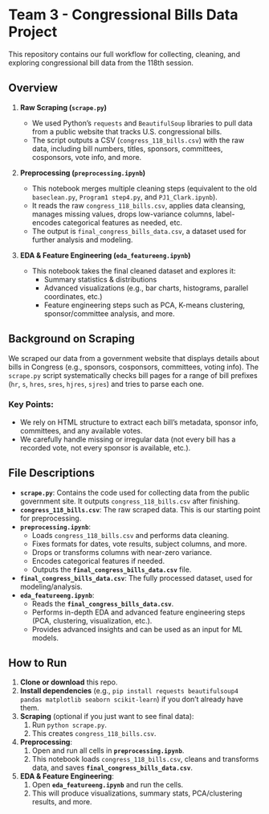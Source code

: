 # Team 3 - Congressional Bills Data Project

This repository contains our full workflow for collecting, cleaning, and exploring congressional bill data from the 118th session.

## Overview

1. **Raw Scraping (`scrape.py`)**  
   - We used Python’s `requests` and `BeautifulSoup` libraries to pull data from a public website that tracks U.S. congressional bills.
   - The script outputs a CSV (`congress_118_bills.csv`) with the raw data, including bill numbers, titles, sponsors, committees, cosponsors, vote info, and more.

2. **Preprocessing (`preprocessing.ipynb`)**  
   - This notebook merges multiple cleaning steps (equivalent to the old `baseclean.py`, `Program1 step4.py`, and `PJ1_Clark.ipynb`).
   - It reads the raw `congress_118_bills.csv`, applies data cleansing, manages missing values, drops low-variance columns, label-encodes categorical features as needed, etc.
   - The output is `final_congress_bills_data.csv`, a dataset used for further analysis and modeling.

3. **EDA & Feature Engineering (`eda_featureeng.ipynb`)**  
   - This notebook takes the final cleaned dataset and explores it:
     - Summary statistics & distributions
     - Advanced visualizations (e.g., bar charts, histograms, parallel coordinates, etc.)
     - Feature engineering steps such as PCA, K-means clustering, sponsor/committee analysis, and more.

## Background on Scraping
We scraped our data from a government website that displays details about bills in Congress (e.g., sponsors, cosponsors, committees, voting info). The `scrape.py` script systematically checks bill pages for a range of bill prefixes (`hr`, `s`, `hres`, `sres`, `hjres`, `sjres`) and tries to parse each one.  

### Key Points:
- We rely on HTML structure to extract each bill’s metadata, sponsor info, committees, and any available votes.  
- We carefully handle missing or irregular data (not every bill has a recorded vote, not every sponsor is available, etc.).

## File Descriptions

- **`scrape.py`**: Contains the code used for collecting data from the public government site. It outputs `congress_118_bills.csv` after finishing.  
- **`congress_118_bills.csv`**: The raw scraped data. This is our starting point for preprocessing.  
- **`preprocessing.ipynb`**:
  - Loads `congress_118_bills.csv` and performs data cleaning.
  - Fixes formats for dates, vote results, subject columns, and more.
  - Drops or transforms columns with near-zero variance.
  - Encodes categorical features if needed.
  - Outputs the **`final_congress_bills_data.csv`** file.  
- **`final_congress_bills_data.csv`**: The fully processed dataset, used for modeling/analysis.  
- **`eda_featureeng.ipynb`**:
  - Reads the **`final_congress_bills_data.csv`**.
  - Performs in-depth EDA and advanced feature engineering steps (PCA, clustering, visualization, etc.).
  - Provides advanced insights and can be used as an input for ML models.

## How to Run

1. **Clone or download** this repo.  
2. **Install dependencies** (e.g., `pip install requests beautifulsoup4 pandas matplotlib seaborn scikit-learn`) if you don’t already have them.  
3. **Scraping** (optional if you just want to see final data):
   1. Run `python scrape.py`.
   2. This creates `congress_118_bills.csv`.  
4. **Preprocessing**:  
   1. Open and run all cells in **`preprocessing.ipynb`**.  
   2. This notebook loads `congress_118_bills.csv`, cleans and transforms data, and saves **`final_congress_bills_data.csv`**.  
5. **EDA & Feature Engineering**:  
   1. Open **`eda_featureeng.ipynb`** and run the cells.  
   2. This will produce visualizations, summary stats, PCA/clustering results, and more.  
